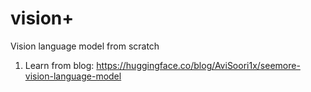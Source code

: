 # vision+
Vision language model from scratch
1. Learn from blog: https://huggingface.co/blog/AviSoori1x/seemore-vision-language-model

